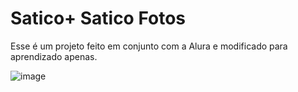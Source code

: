 # Satico+ Satico Fotos
Esse é um projeto feito em conjunto com a Alura e modificado para aprendizado apenas.

![image](https://github.com/paulacgates/satico-plus/assets/49040288/6d5e6af1-6f5b-40ac-96aa-716e6824e6c6)
